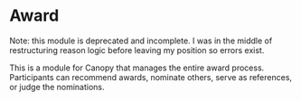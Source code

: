 # Award

Note: this module is deprecated and incomplete. I was in the middle of restructuring reason logic before leaving my position so errors exist.

This is a module for Canopy that manages the entire award process. Participants can recommend awards, nominate others, serve as references, or judge the nominations.
